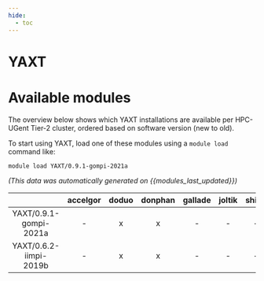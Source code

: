 ```yaml
---
hide:
  - toc
---
```


YAXT
====

# Available modules


The overview below shows which YAXT installations are available per HPC-UGent Tier-2 cluster, ordered based on software version (new to old).

To start using YAXT, load one of these modules using a `module load` command like:

```shell
module load YAXT/0.9.1-gompi-2021a
```

*(This data was automatically generated on {{modules_last_updated}})*  

| |accelgor|doduo|donphan|gallade|joltik|shinx|skitty|
| :---: | :---: | :---: | :---: | :---: | :---: | :---: | :---: |
|YAXT/0.9.1-gompi-2021a|-|x|x|-|-|-|-|
|YAXT/0.6.2-iimpi-2019b|-|x|x|-|-|-|-|
